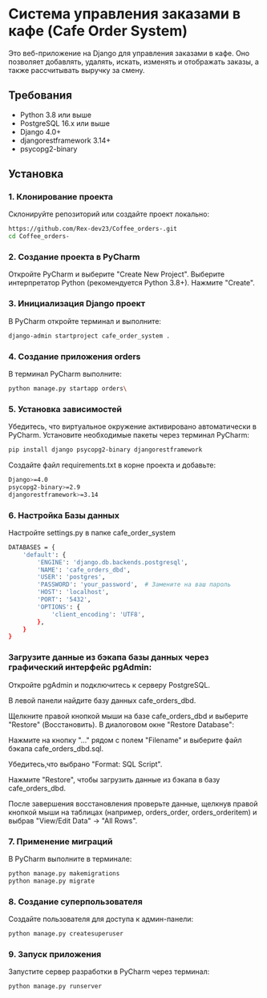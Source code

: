 # Система управления заказами в кафе (Cafe Order System)

Это веб-приложение на Django для управления заказами в кафе. Оно позволяет добавлять, удалять, искать, изменять и отображать заказы, а также рассчитывать выручку за смену.

## Требования
- Python 3.8 или выше
- PostgreSQL 16.x или выше
- Django 4.0+
- djangorestframework 3.14+
- psycopg2-binary

## Установка

### 1. Клонирование проекта
Склонируйте репозиторий или создайте проект локально:
```bash
https://github.com/Rex-dev23/Coffee_orders-.git
cd Coffee_orders-
```
### 2. Создание проекта в PyCharm
Откройте PyCharm и выберите "Create New Project".
Выберите интерпретатор Python (рекомендуется Python 3.8+).
Нажмите "Create".
### 3. Инициализация Django проект
В PyCharm откройте терминал и выполните:
```bash
django-admin startproject cafe_order_system .
```
### 4. Создание приложения orders
В терминал PyCharm выполните:
```bash
python manage.py startapp orders\
```

### 5. Установка зависимостей
Убедитесь, что виртуальное окружение активировано автоматически в PyCharm.
Установите необходимые пакеты через терминал PyCharm:
```bash
pip install django psycopg2-binary djangorestframework
```
Создайте файл requirements.txt в корне проекта и добавьте:
```bash
Django>=4.0
psycopg2-binary>=2.9
djangorestframework>=3.14
```
### 6. Настройка Базы данных
Настройте settings.py в папке cafe_order_system
```bash
DATABASES = {
    'default': {
        'ENGINE': 'django.db.backends.postgresql',
        'NAME': 'cafe_orders_dbd',
        'USER': 'postgres',
        'PASSWORD': 'your_password',  # Замените на ваш пароль
        'HOST': 'localhost',
        'PORT': '5432',
        'OPTIONS': {
            'client_encoding': 'UTF8',
        },
    }
}
```
### Загрузите данные из бэкапа базы данных через графический интерфейс pgAdmin:
Откройте pgAdmin и подключитесь к серверу PostgreSQL.

В левой панели найдите базу данных cafe_orders_dbd.

Щелкните правой кнопкой мыши на базе cafe_orders_dbd и выберите "Restore" (Восстановить).
В диалоговом окне "Restore Database":

Нажмите на кнопку "..." рядом с полем "Filename" и выберите файл бэкапа cafe_orders_dbd.sql.

Убедитесь,что выбрано "Format: SQL Script".

Нажмите "Restore", чтобы загрузить данные из бэкапа в базу cafe_orders_dbd.

После завершения восстановления проверьте данные, щелкнув правой кнопкой мыши на таблицах (например, orders_order, orders_orderitem) и выбрав "View/Edit Data" → "All Rows".

### 7. Применение миграций
В PyCharm выполните в терминале:
```bash
python manage.py makemigrations
python manage.py migrate
```
### 8. Создание суперпользователя
Создайте пользователя для доступа к админ-панели:
```bash
python manage.py createsuperuser
```
### 9. Запуск приложения
Запустите сервер разработки в PyCharm через терминал:
```bash
python manage.py runserver
```
